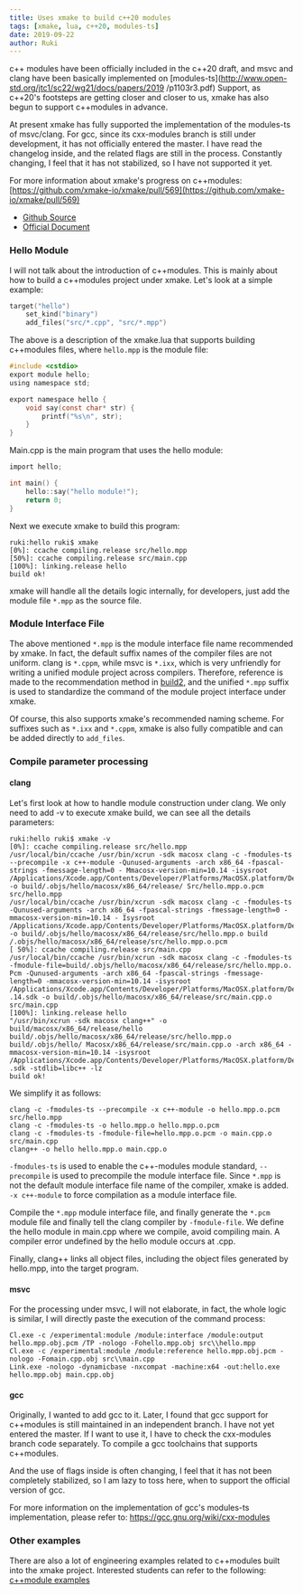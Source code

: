```yaml
---
title: Uses xmake to build c++20 modules
tags: [xmake, lua, c++20, modules-ts]
date: 2019-09-22
author: Ruki
---
```


c++ modules have been officially included in the c++20 draft, and msvc and clang have been basically implemented on [modules-ts](http://www.open-std.org/jtc1/sc22/wg21/docs/papers/2019 /p1103r3.pdf) Support, as c++20's footsteps are getting closer and closer to us, xmake has also begun to support c++modules in advance.

At present xmake has fully supported the implementation of the modules-ts of msvc/clang. For gcc, since its cxx-modules branch is still under development, it has not officially entered the master. I have read the changelog inside, and the related flags are still in the process. Constantly changing, I feel that it has not stabilized, so I have not supported it yet.

For more information about xmake's progress on c++modules: [https://github.com/xmake-io/xmake/pull/569](https://github.com/xmake-io/xmake/pull/569)

* [Github Source](https://github.com/xmake-io/xmake)
* [Official Document](https://xmake.io/)

### Hello Module

I will not talk about the introduction of c++modules. This is mainly about how to build a c++modules project under xmake. Let's look at a simple example:

```lua
target("hello")
    set_kind("binary")
    add_files("src/*.cpp", "src/*.mpp")
```

The above is a description of the xmake.lua that supports building c++modules files, where `hello.mpp` is the module file:

```c
#include <cstdio>
export module hello;
using namespace std;

export namespace hello {
    void say(const char* str) {
        printf("%s\n", str);
    }
}
```

Main.cpp is the main program that uses the hello module:

```c
import hello;

int main() {
    hello::say("hello module!");
    return 0;
}
```

Next we execute xmake to build this program:

```console
ruki:hello ruki$ xmake
[0%]: ccache compiling.release src/hello.mpp
[50%]: ccache compiling.release src/main.cpp
[100%]: linking.release hello
build ok!
```








xmake will handle all the details logic internally, for developers, just add the module file `*.mpp` as the source file.

### Module Interface File

The above mentioned `*.mpp` is the module interface file name recommended by xmake. In fact, the default suffix names of the compiler files are not uniform. clang is `*.cppm`, while msvc is `*.ixx`, which is very unfriendly for writing a unified module project across compilers.
Therefore, reference is made to the recommendation method in [build2](https://build2.org/doc/modules-cppcon2017.pdf), and the unified `*.mpp` suffix is used to standardize the command of the module project interface under xmake.

Of course, this also supports xmake's recommended naming scheme. For suffixes such as `*.ixx` and `*.cppm`, xmake is also fully compatible and can be added directly to `add_files`.

### Compile parameter processing

#### clang

Let's first look at how to handle module construction under clang. We only need to add -v to execute xmake build, we can see all the details parameters:

```console
ruki:hello ruki$ xmake -v
[0%]: ccache compiling.release src/hello.mpp
/usr/local/bin/ccache /usr/bin/xcrun -sdk macosx clang -c -fmodules-ts --precompile -x c++-module -Qunused-arguments -arch x86_64 -fpascal-strings -fmessage-length=0 - Mmacosx-version-min=10.14 -isysroot /Applications/Xcode.app/Contents/Developer/Platforms/MacOSX.platform/Developer/SDKs/MacOSX10.14.sdk -o build/.objs/hello/macosx/x86_64/release/ Src/hello.mpp.o.pcm src/hello.mpp
/usr/local/bin/ccache /usr/bin/xcrun -sdk macosx clang -c -fmodules-ts -Qunused-arguments -arch x86_64 -fpascal-strings -fmessage-length=0 -mmacosx-version-min=10.14 - Isysroot /Applications/Xcode.app/Contents/Developer/Platforms/MacOSX.platform/Developer/SDKs/MacOSX10.14.sdk -o build/.objs/hello/macosx/x86_64/release/src/hello.mpp.o build /.objs/hello/macosx/x86_64/release/src/hello.mpp.o.pcm
[ 50%]: ccache compiling.release src/main.cpp
/usr/local/bin/ccache /usr/bin/xcrun -sdk macosx clang -c -fmodules-ts -fmodule-file=build/.objs/hello/macosx/x86_64/release/src/hello.mpp.o. Pcm -Qunused-arguments -arch x86_64 -fpascal-strings -fmessage-length=0 -mmacosx-version-min=10.14 -isysroot /Applications/Xcode.app/Contents/Developer/Platforms/MacOSX.platform/Developer/SDKs/MacOSX10 .14.sdk -o build/.objs/hello/macosx/x86_64/release/src/main.cpp.o src/main.cpp
[100%]: linking.release hello
"/usr/bin/xcrun -sdk macosx clang++" -o build/macosx/x86_64/release/hello build/.objs/hello/macosx/x86_64/release/src/hello.mpp.o build/.objs/hello/ Macosx/x86_64/release/src/main.cpp.o -arch x86_64 -mmacosx-version-min=10.14 -isysroot /Applications/Xcode.app/Contents/Developer/Platforms/MacOSX.platform/Developer/SDKs/MacOSX10.14 .sdk -stdlib=libc++ -lz
build ok!
```

We simplify it as follows:

```console
clang -c -fmodules-ts --precompile -x c++-module -o hello.mpp.o.pcm src/hello.mpp
clang -c -fmodules-ts -o hello.mpp.o hello.mpp.o.pcm
clang -c -fmodules-ts -fmodule-file=hello.mpp.o.pcm -o main.cpp.o src/main.cpp
clang++ -o hello hello.mpp.o main.cpp.o
```

`-fmodules-ts` is used to enable the c++-modules module standard, `--precompile` is used to precompile the module interface file. Since `*.mpp` is not the default module interface file name of the compiler, xmake is added. `-x c++-module` to force compilation as a module interface file.

Compile the `*.mpp` module interface file, and finally generate the `*.pcm` module file and finally tell the clang compiler by `-fmodule-file`. We define the hello module in main.cpp where we compile, avoid compiling main. A compiler error undefined by the hello module occurs at .cpp.

Finally, clang++ links all object files, including the object files generated by hello.mpp, into the target program.

#### msvc

For the processing under msvc, I will not elaborate, in fact, the whole logic is similar, I will directly paste the execution of the command process:

```console
Cl.exe -c /experimental:module /module:interface /module:output hello.mpp.obj.pcm /TP -nologo -Fohello.mpp.obj src\\hello.mpp
Cl.exe -c /experimental:module /module:reference hello.mpp.obj.pcm -nologo -Fomain.cpp.obj src\\main.cpp
Link.exe -nologo -dynamicbase -nxcompat -machine:x64 -out:hello.exe hello.mpp.obj main.cpp.obj
```

#### gcc

Originally, I wanted to add gcc to it. Later, I found that gcc support for c++modules is still maintained in an independent branch. I have not yet entered the master. If I want to use it, I have to check the cxx-modules branch code separately. To compile a gcc toolchains that supports c++modules.

And the use of flags inside is often changing, I feel that it has not been completely stabilized, so I am lazy to toss here, when to support the official version of gcc.

For more information on the implementation of gcc's modules-ts implementation, please refer to: https://gcc.gnu.org/wiki/cxx-modules

### Other examples

There are also a lot of engineering examples related to c++modules built into the xmake project. Interested students can refer to the following: [c++module examples](https://github.com/xmake-io/xmake/tree/dev/tests/projects/c%2B%2B/modules)
